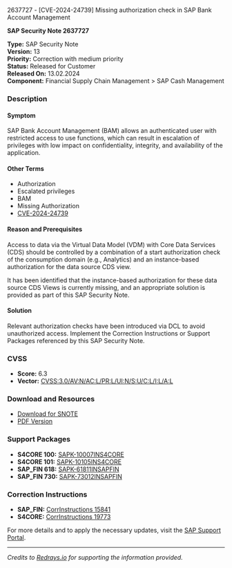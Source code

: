 2637727 - [CVE-2024-24739] Missing authorization check in SAP Bank Account Management

**SAP Security Note 2637727**

**Type:** SAP Security Note  
**Version:** 13  
**Priority:** Correction with medium priority  
**Status:** Released for Customer  
**Released On:** 13.02.2024  
**Component:** Financial Supply Chain Management > SAP Cash Management

### **Description**

#### Symptom
SAP Bank Account Management (BAM) allows an authenticated user with restricted access to use functions, which can result in escalation of privileges with low impact on confidentiality, integrity, and availability of the application.

#### Other Terms
- Authorization
- Escalated privileges
- BAM
- Missing Authorization
- [CVE-2024-24739](https://www.cve.org/CVERecord?id=CVE-2024-24739)

#### Reason and Prerequisites
Access to data via the Virtual Data Model (VDM) with Core Data Services (CDS) should be controlled by a combination of a start authorization check of the consumption domain (e.g., Analytics) and an instance-based authorization for the data source CDS view.

It has been identified that the instance-based authorization for these data source CDS Views is currently missing, and an appropriate solution is provided as part of this SAP Security Note.

#### Solution
Relevant authorization checks have been introduced via DCL to avoid unauthorized access. Implement the Correction Instructions or Support Packages referenced by this SAP Security Note.

### **CVSS**
- **Score:** 6.3
- **Vector:** [CVSS:3.0/AV:N/AC:L/PR:L/UI:N/S:U/C:L/I:L/A:L](https://nvd.nist.gov/vuln-metrics/cvss/v3-calculator)

### **Download and Resources**
- [Download for SNOTE](https://me.sap.com/notes/0040000000163432024)
- [PDF Version](https://me.sap.com/sap/support/sfm/notes/print/0002637727?language=en-US&token=4EB578849E17C02AF16049C183E9B772)

### **Support Packages**
- **S4CORE 100:** [SAPK-10007INS4CORE](https://me.sap.com/supportpackage/SAPK-10007INS4CORE)
- **S4CORE 101:** [SAPK-10105INS4CORE](https://me.sap.com/supportpackage/SAPK-10105INS4CORE)
- **SAP_FIN 618:** [SAPK-61811INSAPFIN](https://me.sap.com/supportpackage/SAPK-61811INSAPFIN)
- **SAP_FIN 730:** [SAPK-73012INSAPFIN](https://me.sap.com/supportpackage/SAPK-73012INSAPFIN)

### **Correction Instructions**
- **SAP_FIN:** [CorrInstructions 15841](https://me.sap.com/corrins/0002637727/15841)
- **S4CORE:** [CorrInstructions 19773](https://me.sap.com/corrins/0002637727/19773)

For more details and to apply the necessary updates, visit the [SAP Support Portal](https://me.sap.com/).

---

*Credits to [Redrays.io](https://redrays.io) for supporting the information provided.*